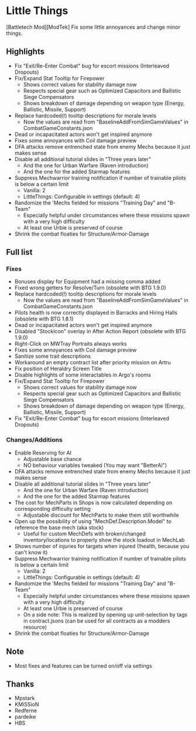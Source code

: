 # Little Things

[Battletech Mod][ModTek] Fix some little annoyances and change minor things.

## Highlights
- Fix "Exit/Re-Enter Combat" bug for escort missions (Interleaved Dropouts)
- Fix/Expand Stat Tooltip for Firepower
    - Shows correct values for stability damage now
    - Respects special gear such as Optimized Capacitors and Ballistic Siege Compensators
    - Shows breakdown of damage depending on weapon type (Energy, Ballistic, Missile, Support)
- Replace hardcoded(!) tooltip descriptions for morale levels
    - Now the values are read from "BaselineAddFromSimGameValues" in CombatGameConstants.json
- Dead or incapacitated actors won't get inspired anymore
- Fixes some annoyances with Coil damage preview
- DFA attacks remove entrenched state from enemy Mechs because it just makes sense
- Disable all additional tutorial slides in "Three years later"
    - And the one for Urban Warfare (Raven introduction)
    - And the one for the added Starmap features
- Suppress Mechwarrior training notification if number of trainable pilots is below a certain limit
    - Vanilla: 2
    - LittleThings: Configurable in settings (default: 4)
- Randomize the 'Mechs fielded for missions "Training Day" and "B-Team"
    - Especially helpful under circumstances where these missions spawn with a very high difficulty
    - At least one Urbie is preserved of course
- Shrink the combat floaties for Structure/Armor-Damage

## Full list
### Fixes
- Bonuses display for Equipment had a missing comma added
- Fixed wrong getters for Resolve/Turn (obsolete with BTG 1.9.0)
- Replace hardcoded(!) tooltip descriptions for morale levels
    - Now the values are read from "BaselineAddFromSimGameValues" in CombatGameConstants.json
- Pilots health is now correctly displayed in Barracks and Hiring Halls (obsolete with BTG 1.8.1)
- Dead or incapacitated actors won't get inspired anymore
- Disabled "StockIcon" overlay in After Action Report (obsolete with BTG 1.9.0)
- Right-Click on MWTray Portraits always works
- Fixes some annoyances with Coil damage preview
- Sanitize some trait descriptions
- Workaround an empty contract list after priority mission on Artru
- Fix position of Heraldry Screen Title
- Disable highlights of some interactables in Argo's rooms
- Fix/Expand Stat Tooltip for Firepower
    - Shows correct values for stability damage now
    - Respects special gear such as Optimized Capacitors and Ballistic Siege Compensators
    - Shows breakdown of damage depending on weapon type (Energy, Ballistic, Missile, Support)
- Fix "Exit/Re-Enter Combat" bug for escort missions (Interleaved Dropouts)

### Changes/Additions
- Enable Reserving for AI
    - Adjustable base chance
    - NO behaviour variables tweaked (You may want "BetterAI")
- DFA attacks remove entrenched state from enemy Mechs because it just makes sense
- Disable all additional tutorial slides in "Three years later"
    - And the one for Urban Warfare (Raven introduction)
    - And the one for the added Starmap features
- The cost for MechParts in Shops is now calculated depending on corresponding difficulty setting
    - Adjustable discount for MechParts to make them still worthwhile
- Open up the possibility of using "MechDef.Description.Model" to reference the base mech (aka stock)
    - Useful for custom MechDefs with broken/changed inventory/locations to properly show the stock loadout in MechLab
- Shows number of injuries for targets when injured (!health, because you can't know it)
- Suppress Mechwarrior training notification if number of trainable pilots is below a certain limit
    - Vanilla: 2
    - LittleThings: Configurable in settings (default: 4)
- Randomize the 'Mechs fielded for missions "Training Day" and "B-Team"
    - Especially helpful under circumstances where these missions spawn with a very high difficulty
    - At least one Urbie is preserved of course
    - On a side note: This is realized by opening up unit-selection by tags in contract.jsons (can be used for all contracts as a modders resource)
- Shrink the combat floaties for Structure/Armor-Damage

## Note
- Most fixes and features can be turned on/off via settings



## Thanks
* Mpstark
* KMiSSioN
* Redferne
* pardeike
* HBS
